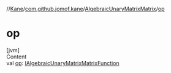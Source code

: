 //[Kane](../../index.md)/[com.github.jomof.kane](../index.md)/[AlgebraicUnaryMatrixMatrix](index.md)/[op](op.md)



# op  
[jvm]  
Content  
val [op](op.md): [IAlgebraicUnaryMatrixMatrixFunction](../-i-algebraic-unary-matrix-matrix-function/index.md)  



